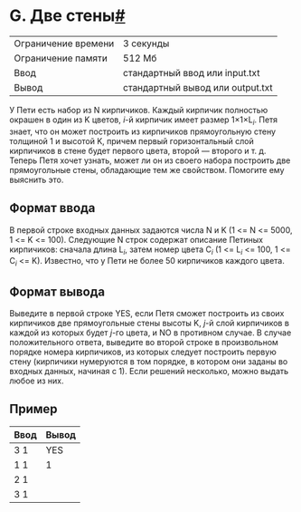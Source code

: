 # G. Две стены[#](https://contest.yandex.ru/contest/74964/problems/G/)<sup>

| | |
|---|---|
|Ограничение времени|3 секунды|
|Ограничение памяти|512 Мб|
|Ввод|стандартный ввод или input.txt|
|Вывод|стандартный вывод или output.txt|

У Пети есть набор из N кирпичиков. Каждый кирпичик полностью окрашен в один из K цветов, *i*-й кирпичик имеет размер 1×1×L<sub>*i*</sub>​. Петя знает, что он может построить из кирпичиков прямоугольную стену толщиной 1 и высотой K, причем первый горизонтальный слой кирпичиков в стене будет первого цвета, второй — второго и т. д. Теперь Петя хочет узнать, может ли он из своего набора построить две прямоугольные стены, обладающие тем же свойством. Помогите ему выяснить это.

## Формат ввода

В первой строке входных данных задаются числа N и K (1 <= N <= 5000, 1 <= K <= 100). Следующие N строк содержат описание Петиных кирпичиков: сначала длина L<sub>*i*</sub>​, затем номер цвета C<sub>*i*</sub>​ (1 <= L<sub>*i*</sub>​ <= 100, 1 <= C<sub>*i*</sub>​ <= K). Известно, что у Пети не более 50 кирпичиков каждого цвета.

## Формат вывода

Выведите в первой строке YES, если Петя сможет построить из своих кирпичиков две прямоугольные стены высоты K, *j*-й слой кирпичиков в каждой из которых будет *j*-го цвета, и NO в противном случае. В случае положительного ответа, выведите во второй строке в произвольном порядке номера кирпичиков, из которых следует построить первую стену (кирпичики нумеруются в том порядке, в котором они заданы во входных данных, начиная с 1). Если решений несколько, можно выдать любое из них.

## Пример
|Ввод|Вывод|
|---|---|
|3 1|YES|
|1 1|1|
|2 1||
|3 1||

